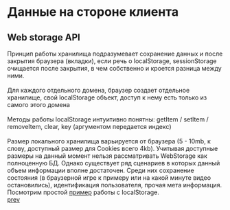 <h1>Данные на стороне клиента</h1>
<h2>Web storage API</h2>

<div>
Принцип работы хранилища подразумевает сохранение данных и после закрытия браузера (вкладки), если речь о localStorage, sessionStorage очищается после закрытия, в чем собственно и кроется разница между ними.
</div>
<br/>
<div>
Для каждого отдельного домена, браузер создает отдельное хранилище, свой localStorage объект, доступ к нему есть только из самого этого домена
</div>
<br/>
<div>
Методы работы localStorage интуитивно понятны: getItem / setItem / removeItem, clear, key (аргументом передается индекс)
</div>
<br/>
<div>
Размер локального хранилища варьируется от браузера (5 - 10mb, к слову, доступный размер для Cookies всего 4kb).
Учитывая доступные размеры на данный момент нельзя рассматривать WebStorage как полноценную БД. Однако существует ряд сценариев в которых данный объем информации вполне достаточен. Среди них сохранение состояния (в браузерной игре к примеру или на какой минуте видео остановились), идентификация пользователя, прочая мета информация.
</div>

<div>
Посмотрим простой <a href="./local-storage/app.html">пример</a> работы с localStorage.
</div>
<a href="05.md">prev</a>
